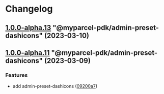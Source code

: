 # Changelog

<!-- MONODEPLOY:BELOW -->

## [1.0.0-alpha.13](https://github/myparcelnl/js-pdk/compare/@myparcel-pdk/admin-preset-dashicons@1.0.0-alpha.12...@myparcel-pdk/admin-preset-dashicons@1.0.0-alpha.13) "@myparcel-pdk/admin-preset-dashicons" (2023-03-10)




## [1.0.0-alpha.11](https://github/myparcelnl/js-pdk/compare/@myparcel-pdk/admin-preset-dashicons@1.0.0-alpha.10...@myparcel-pdk/admin-preset-dashicons@1.0.0-alpha.11) "@myparcel-pdk/admin-preset-dashicons" (2023-03-09)


### Features

* add admin-preset-dashicons ([09200a7](https://github/myparcelnl/js-pdk/commit/09200a7fc30b18a645a8c2bec3ecd529c7e40cc9))


